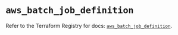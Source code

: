 # `aws_batch_job_definition`

Refer to the Terraform Registry for docs: [`aws_batch_job_definition`](https://registry.terraform.io/providers/hashicorp/aws/5.39.0/docs/resources/batch_job_definition).
